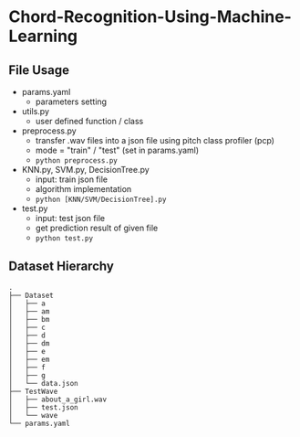 # Chord-Recognition-Using-Machine-Learning

## File Usage
- params.yaml
  - parameters setting
- utils.py
  - user defined function / class
- preprocess.py
  - transfer .wav files into a json file using pitch class profiler (pcp)
  - mode = "train" / "test" (set in params.yaml)
  - `python preprocess.py`
- KNN.py, SVM.py, DecisionTree.py
  - input: train json file
  - algorithm implementation
  - `python [KNN/SVM/DecisionTree].py`
- test.py
  - input: test json file
  - get prediction result of given file
  - `python test.py`
  
## Dataset Hierarchy
```
.
├── Dataset
│   ├── a
│   ├── am
│   ├── bm
│   ├── c
│   ├── d
│   ├── dm
│   ├── e
│   ├── em
│   ├── f
│   ├── g
│   └── data.json
├── TestWave
│   ├── about_a_girl.wav
│   ├── test.json
│   └── wave
└── params.yaml
```



